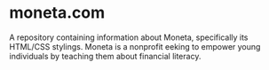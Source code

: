 # moneta.com
A repository containing information about Moneta, specifically its HTML/CSS stylings. Moneta is a nonprofit eeking to empower young individuals by teaching them about financial literacy.  
 
 
